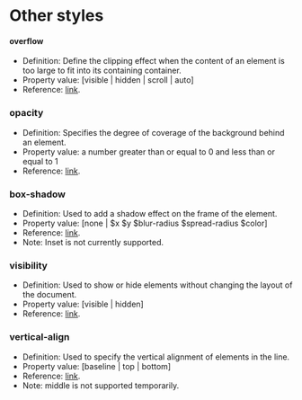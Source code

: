 # Other styles

#### overflow

- Definition: Define the clipping effect when the content of an element is too large to fit into its containing container.
- Property value: [visible | hidden | scroll | auto]
- Reference: [link](https://developer.mozilla.org/zh-CN/docs/Web/CSS/overflow).

### opacity

- Definition: Specifies the degree of coverage of the background behind an element.
- Property value: a number greater than or equal to 0 and less than or equal to 1
- Reference: [link](https://developer.mozilla.org/zh-CN/docs/Web/CSS/opacity).

### box-shadow

- Definition: Used to add a shadow effect on the frame of the element.
- Property value: [none | \$x \$y \$blur-radius \$spread-radius \$color]
- Reference: [link](https://developer.mozilla.org/zh-CN/docs/Web/CSS/box-shadow).
- Note: Inset is not currently supported.

### visibility

- Definition: Used to show or hide elements without changing the layout of the document.
- Property value: [visible | hidden]
- Reference: [link](https://developer.mozilla.org/zh-CN/docs/Web/CSS/visibility).

### vertical-align

- Definition: Used to specify the vertical alignment of elements in the line.
- Property value: [baseline | top | bottom]
- Reference: [link](https://developer.mozilla.org/zh-CN/docs/Web/CSS/vertical-align).
- Note: middle is not supported temporarily.
